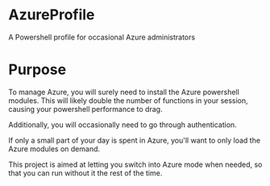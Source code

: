 # AzureProfile
A Powershell profile for occasional Azure administrators

# Purpose
To manage Azure, you will surely need to install the Azure powershell modules. This will likely double the number of functions in your session, causing your powershell performance to drag.

Additionally, you will occasionally need to go through authentication.

If only a small part of your day is spent in Azure, you'll want to only load the Azure modules on demand.

This project is aimed at letting you switch into Azure mode when needed, so that you can run without it the rest of the time.
